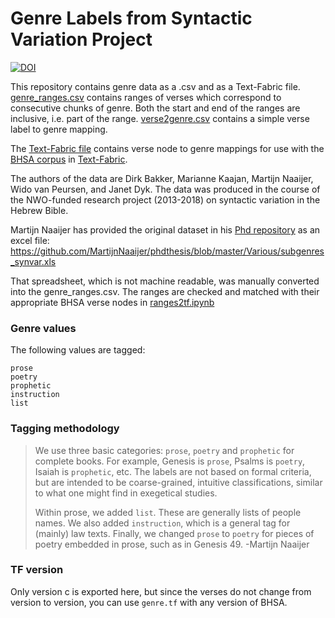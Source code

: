 # Genre Labels from Syntactic Variation Project

[![DOI](https://zenodo.org/badge/DOI/10.5281/zenodo.7883679.svg)](https://doi.org/10.5281/zenodo.7883679)



This repository contains genre data as a .csv and as a Text-Fabric file. 
[genre_ranges.csv](genre_ranges.csv) contains ranges of verses which correspond to consecutive chunks of genre.
Both the start and end of the ranges are inclusive, i.e. part of the range.
[verse2genre.csv](verse2genre.csv) contains a simple verse label to genre mapping.

The [Text-Fabric file](tf/c/genre.tf) contains verse node to genre mappings for use with
the [BHSA corpus](https://github.com/ETCBC/bhsa) in [Text-Fabric](https://github.com/annotation/text-fabric).

The authors of the data are Dirk Bakker, Marianne Kaajan, Martijn Naaijer, Wido van Peursen, and Janet Dyk. 
The data was produced in the course of the NWO-funded research project (2013-2018) on syntactic variation
in the Hebrew Bible.

Martijn Naaijer has provided the original dataset in his [Phd repository](https://github.com/MartijnNaaijer/phdthesis)
as an excel file: https://github.com/MartijnNaaijer/phdthesis/blob/master/Various/subgenres_synvar.xls

That spreadsheet, which is not machine readable, was manually converted into the genre_ranges.csv.
The ranges are checked and matched with their appropriate BHSA verse nodes in [ranges2tf.ipynb](ranges2tf.ipynb)

### Genre values

The following values are tagged:

```
prose
poetry
prophetic
instruction
list
```

### Tagging methodology

> We use three basic categories: `prose`, `poetry` and `prophetic` for complete books. For example, Genesis is `prose`, Psalms is `poetry`, Isaiah is `prophetic`, etc. The labels are not based on formal criteria, but are intended to be coarse-grained, intuitive classifications, similar to what one might find in exegetical studies. 
> 
> Within prose, we added `list`. These are generally lists of people names. We also added `instruction`, which is a general tag for (mainly) law texts. Finally, we changed `prose` to `poetry` for pieces of poetry embedded in prose, such as in Genesis 49. -Martijn Naaijer

### TF version

Only version c is exported here, but since the verses do not change from version to version,
you can use `genre.tf` with any version of BHSA.
